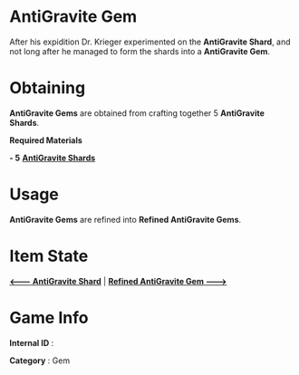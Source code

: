 # AntiGravite Gem

After his expidition Dr. Krieger experimented on the **AntiGravite Shard**, and not long after he managed to form the shards into a **AntiGravite Gem**.

# Obtaining

**AntiGravite Gems** are obtained from crafting together 5 **AntiGravite Shards**.

**Required Materials**

**- 5** [**AntiGravite Shards**](https://github.com/AlphaMC0/Lone-Martian/blob/main/AntiGravite%20Shard.md) 

# Usage

**AntiGravite Gems** are refined into **Refined AntiGravite Gems**.

# Item State

[**<--- AntiGravite Shard**](https://github.com/AlphaMC0/Lone-Martian/blob/main/AntiGravite%20Shard.md) | [**Refined AntiGravite Gem --->**](https://github.com/AlphaMC0/Lone-Martian/blob/main/Refined%20AntiGravite%20Gem.md)

# Game Info

**Internal ID** : 

**Category** : Gem
